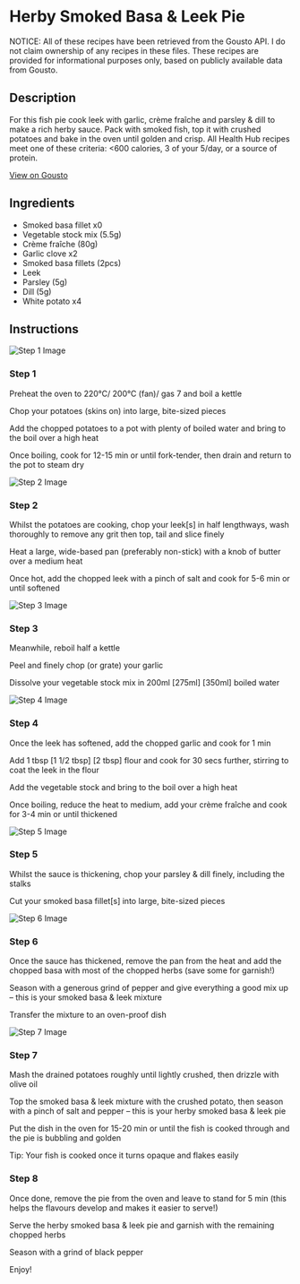 # Herby Smoked Basa & Leek Pie

NOTICE: All of these recipes have been retrieved from the Gousto API. I do not claim ownership of any recipes in these files. These recipes are provided for informational purposes only, based on publicly available data from Gousto.

## Description

For this fish pie cook leek with garlic, crème fraîche and parsley & dill to make a rich herby sauce. Pack with smoked fish, top it with crushed potatoes and bake in the oven until golden and crisp. All Health Hub recipes meet one of these criteria: <600 calories, 3 of your 5/day, or a source of protein.

[View on Gousto](https://www.gousto.co.uk/recipes/cookbook/herby-smoked-fish-leek-pie)

## Ingredients

- Smoked basa fillet x0
- Vegetable stock mix (5.5g)
- Crème fraîche (80g)
- Garlic clove x2
- Smoked basa fillets (2pcs)
- Leek
- Parsley (5g)
- Dill (5g)
- White potato x4

## Instructions

![Step 1 Image](https://production-media.gousto.co.uk/cms/recipe-step-image/RC2404Step-1-x200.jpg)

### Step 1

Preheat the oven to 220°C/ 200°C (fan)/ gas 7 and boil a kettle

Chop your potatoes (skins on) into large, bite-sized pieces

Add the chopped potatoes to a pot with plenty of boiled water and bring to the boil over a high heat

Once boiling, cook for 12-15 min or until fork-tender, then drain and return to the pot to steam dry

![Step 2 Image](https://production-media.gousto.co.uk/cms/recipe-step-image/RC2404Step-2-x200.jpg)

### Step 2

Whilst the potatoes are cooking, chop your leek[s] in half lengthways, wash thoroughly to remove any grit then top, tail and slice finely

Heat a large, wide-based pan (preferably non-stick) with a knob of butter over a medium heat

Once hot, add the chopped leek with a pinch of salt and cook for 5-6 min or until softened

![Step 3 Image](https://production-media.gousto.co.uk/cms/recipe-step-image/RC2404Step-3-x200.jpg)

### Step 3

Meanwhile, reboil half a kettle

Peel and finely chop (or grate) your garlic

Dissolve your vegetable stock mix in 200ml <span class="text-purple">[275ml] </span><span class="text-danger">[350ml]</span> boiled water

![Step 4 Image](https://production-media.gousto.co.uk/cms/recipe-step-image/RC2404Step-4-x200.jpg)

### Step 4

Once the leek has softened, add the chopped garlic and cook for 1 min

Add 1 tbsp<span class="text-danger"> <span class="text-purple">[1 1/2 tbsp]</span> [2 tbsp]</span> flour and cook for 30 secs further, stirring to coat the leek in the flour

Add the vegetable stock and bring to the boil over a high heat

Once boiling, reduce the heat to medium, add your crème fraîche and cook for 3-4 min or until thickened

![Step 5 Image](https://production-media.gousto.co.uk/cms/recipe-step-image/RC2404Step-5v2-x200.jpg)

### Step 5

Whilst the sauce is thickening, chop your parsley & dill finely, including the stalks

Cut your smoked basa fillet[s] into large, bite-sized pieces

![Step 6 Image](https://production-media.gousto.co.uk/cms/recipe-step-image/RC2404Step-6-x200.jpg)

### Step 6

Once the sauce has thickened, remove the pan from the heat and add the chopped basa with most of the chopped herbs (save some for garnish!)

Season with a generous grind of pepper and give everything a good mix up – this is your smoked basa & leek mixture

Transfer the mixture to an oven-proof dish

![Step 7 Image](https://production-media.gousto.co.uk/cms/recipe-step-image/RC2404Step-7-x200.jpg)

### Step 7

Mash the drained potatoes roughly until lightly crushed, then drizzle with olive oil

Top the smoked basa & leek mixture with the crushed potato, then season with a pinch of salt and pepper – this is your herby smoked basa & leek pie

Put the dish in the oven for 15-20 min or until the fish is cooked through and the pie is bubbling and golden

Tip: Your fish is cooked once it turns opaque and flakes easily

### Step 8

Once done, remove the pie from the oven and leave to stand for 5 min (this helps the flavours develop and makes it easier to serve!)

Serve the herby smoked basa & leek pie and garnish with the remaining chopped herbs

Season with a grind of black pepper

Enjoy!

